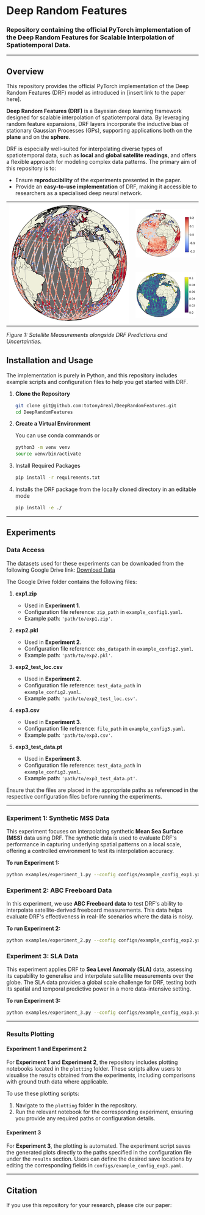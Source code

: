 # Deep Random Features

### Repository containing the official PyTorch implementation of the Deep Random Features for Scalable Interpolation of Spatiotemporal Data.

---

## Overview
This repository provides the official PyTorch implementation of the Deep Random Features (DRF) model as introduced in [insert link to the paper here].

**Deep Random Features (DRF)** is a Bayesian deep learning framework designed for scalable interpolation of spatiotemporal data. By leveraging random feature expansions, DRF layers incorporate the inductive bias of stationary Gaussian Processes (GPs), supporting applications both on the **plane** and on the **sphere**. 

DRF is especially well-suited for interpolating diverse types of spatiotemporal data, such as **local** and **global satellite readings**, and offers a flexible approach for modeling complex data patterns. The primary aim of this repository is to:
- Ensure **reproducibility** of the experiments presented in the paper.
- Provide an **easy-to-use implementation** of DRF, making it accessible to researchers as a specialised deep neural network.

<table>
  <tr>
    <td rowspan="2" style="vertical-align: top;">
      <img src="images/sla_satellite_measurements.png" alt="Satellite Measurements" width="400" />
    </td>
    <td style="padding-left: 10px;">
      <img src="images/sla_drf_predictions.png" alt="DRF Predictions" width="200" />
    </td>
  </tr>
  <tr>
    <td style="padding-left: 10px;">
      <img src="images/sla_drf_uncertainties.png" alt="DRF Uncertainties" width="200" />
    </td>
  </tr>
</table>

*Figure 1: Satellite Measurements alongside DRF Predictions and Uncertainties.*

## Installation and Usage
The implementation is purely in Python, and this repository includes example scripts and configuration files to help you get started with DRF.

1. **Clone the Repository**

   ```bash
   git clone git@github.com:totony4real/DeepRandomFeatures.git
   cd DeepRandomFeatures

2. **Create a Virtual Environment**

    You can use conda commands or

    ```bash
    python3 -m venv venv
    source venv/bin/activate

3. Install Required Packages
    ```bash
    pip install -r requirements.txt    

4. Installs the DRF package from the locally cloned directory in an editable mode
    ```bash
    pip install -e ./  

---

## Experiments

### Data Access
The datasets used for these experiments can be downloaded from the following Google Drive link:
[Download Data](https://drive.google.com/drive/folders/17rwMtEc5vwRKEjNolreUBL2Yk4OSTvr4?usp=sharing)

The Google Drive folder contains the following files:

1. **exp1.zip**  
   - Used in **Experiment 1**.  
   - Configuration file reference: `zip_path` in `example_config1.yaml`.  
   - Example path: `'path/to/exp1.zip'`.

2. **exp2.pkl**  
   - Used in **Experiment 2**.  
   - Configuration file reference: `obs_datapath` in `example_config2.yaml`.  
   - Example path: `'path/to/exp2.pkl'`.

3. **exp2_test_loc.csv**  
   - Used in **Experiment 2**.  
   - Configuration file reference: `test_data_path` in `example_config2.yaml`.  
   - Example path: `'path/to/exp2_test_loc.csv'`.

4. **exp3.csv**  
   - Used in **Experiment 3**.  
   - Configuration file reference: `file_path` in `example_config3.yaml`.  
   - Example path: `'path/to/exp3.csv'`.

5. **exp3_test_data.pt**  
   - Used in **Experiment 3**.  
   - Configuration file reference: `test_data_path` in `example_config3.yaml`.  
   - Example path: `'path/to/exp3_test_data.pt'`.

Ensure that the files are placed in the appropriate paths as referenced in the respective configuration files before running the experiments.

---
### Experiment 1: Synthetic MSS Data
This experiment focuses on interpolating synthetic **Mean Sea Surface (MSS)** data using DRF. The synthetic data is used to evaluate DRF's performance in capturing underlying spatial patterns on a local scale, offering a controlled environment to test its interpolation accuracy.

**To run Experiment 1:**
```bash
python examples/experiment_1.py --config configs/example_config_exp1.yaml
``` 

### Experiment 2: ABC Freeboard Data
In this experiment, we use **ABC Freeboard data** to test DRF's ability to interpolate satellite-derived freeboard measurements. This data helps evaluate DRF's effectiveness in real-life scenarios where the data is noisy.

**To run Experiment 2:**
```bash
python examples/experiment_2.py --config configs/example_config_exp2.yaml
```

### Experiment 3: SLA Data
This experiment applies DRF to **Sea Level Anomaly (SLA)** data, assessing its capability to generalise and interpolate satellite measurements over the globe. The SLA data provides a global scale challenge for DRF, testing both its spatial and temporal predictive power in a more data-intensive setting.

**To run Experiment 3:**
```bash
python examples/experiment_3.py --config configs/example_config_exp3.yaml
```
---
### Results Plotting

#### Experiment 1 and Experiment 2
For **Experiment 1** and **Experiment 2**, the repository includes plotting notebooks located in the `plotting` folder. These scripts allow users to visualise the results obtained from the experiments, including comparisons with ground truth data where applicable.

To use these plotting scripts:
1. Navigate to the `plotting` folder in the repository.
2. Run the relevant notebook for the corresponding experiment, ensuring you provide any required paths or configuration details.

#### Experiment 3
For **Experiment 3**, the plotting is automated. The experiment script saves the generated plots directly to the paths specified in the configuration file under the `results` section. Users can define the desired save locations by editing the corresponding fields in `configs/example_config_exp3.yaml`.

---

## Citation
If you use this repository for your research, please cite our paper:
